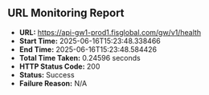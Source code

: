 ## URL Monitoring Report

- **URL:** https://api-gw1-prod1.fisglobal.com/gw/v1/health
- **Start Time:** 2025-06-16T15:23:48.338466
- **End Time:** 2025-06-16T15:23:48.584426
- **Total Time Taken:** 0.24596 seconds
- **HTTP Status Code:** 200
- **Status:** Success
- **Failure Reason:** N/A
